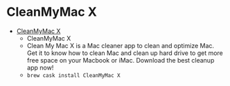 # CleanMyMac X
- [CleanMyMac X](https://macpaw.com/cleanmymac)
  -  CleanMyMac X                              
  - Clean My Mac X is a Mac cleaner app to clean and optimize Mac. Get it to know how to clean Mac and clean up hard drive to get more free space on your Macbook or iMac. Download the best cleanup app now!
  - `brew cask install CleanMyMac X`
